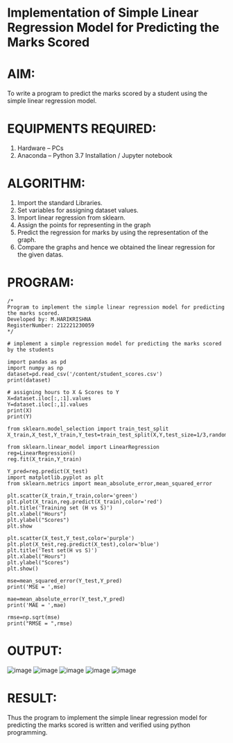# Implementation of Simple Linear Regression Model for Predicting the Marks Scored

# AIM:
To write a program to predict the marks scored by a student using the simple linear regression model.

# EQUIPMENTS REQUIRED:
1. Hardware – PCs
2. Anaconda – Python 3.7 Installation / Jupyter notebook

# ALGORITHM:
1. Import the standard Libraries.
2. Set variables for assigning dataset values.
3. Import linear regression from sklearn.
4. Assign the points for representing in the graph
5. Predict the regression for marks by using the representation of the graph.
6. Compare the graphs and hence we obtained the linear regression for the given datas.

# PROGRAM:
```
/*
Program to implement the simple linear regression model for predicting the marks scored.
Developed by: M.HARIKRISHNA
RegisterNumber: 212221230059
*/
```

```
# implement a simple regression model for predicting the marks scored by the students

import pandas as pd
import numpy as np
dataset=pd.read_csv('/content/student_scores.csv')
print(dataset)

# assigning hours to X & Scores to Y
X=dataset.iloc[:,:1].values
Y=dataset.iloc[:,1].values
print(X)
print(Y)

from sklearn.model_selection import train_test_split
X_train,X_test,Y_train,Y_test=train_test_split(X,Y,test_size=1/3,random_state=0)

from sklearn.linear_model import LinearRegression
reg=LinearRegression()
reg.fit(X_train,Y_train)

Y_pred=reg.predict(X_test)
import matplotlib.pyplot as plt
from sklearn.metrics import mean_absolute_error,mean_squared_error

plt.scatter(X_train,Y_train,color='green')
plt.plot(X_train,reg.predict(X_train),color='red')
plt.title('Training set (H vs S)')
plt.xlabel("Hours")
plt.ylabel("Scores")
plt.show

plt.scatter(X_test,Y_test,color='purple')
plt.plot(X_test,reg.predict(X_test),color='blue')
plt.title('Test set(H vs S)')
plt.xlabel("Hours")
plt.ylabel("Scores")
plt.show()

mse=mean_squared_error(Y_test,Y_pred)
print('MSE = ',mse)

mae=mean_absolute_error(Y_test,Y_pred)
print('MAE = ',mae)

rmse=np.sqrt(mse)
print("RMSE = ",rmse)
```

# OUTPUT:
![image](https://user-images.githubusercontent.com/94619247/202135463-323afc14-f687-4ab2-9829-016a78de5ab6.png)
![image](https://user-images.githubusercontent.com/94619247/202135563-6e515e78-ebc5-4b82-9ae1-60cc7fd7d3ca.png)
![image](https://user-images.githubusercontent.com/94619247/202135605-9d2d729a-2a1f-43f9-ba23-687c86594537.png)
![image](https://user-images.githubusercontent.com/94619247/202135668-245643fd-7f77-4607-bbd6-1b2369d30979.png)
![image](https://user-images.githubusercontent.com/94619247/202135706-0ae58a1c-c7fc-412e-93b6-4b3e77a7caa9.png)


# RESULT:
Thus the program to implement the simple linear regression model for predicting the marks scored is written and verified using python programming.
